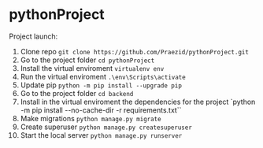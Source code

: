 # pythonProject

Project launch:

1) Clone repo `git clone https://github.com/Praezid/pythonProject.git`
2) Go to the project folder `cd pythonProject` 
3) Install the virtual enviroment `virtualenv env`
4) Run the virtual enviroment `.\env\Scripts\activate`
5) Update pip `python -m pip install --upgrade pip`
6) Go to the project folder `cd backend`
7) Install in the virtual enviroment the dependencies for the project `python -m pip install --no-cache-dir -r requirements.txt``
8) Make migrations `python manage.py migrate`
9) Create superuser `python manage.py createsuperuser`
10) Start the local server `python manage.py runserver`
